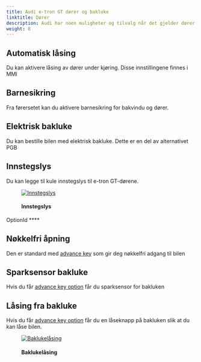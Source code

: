 ```yaml
---
title: Audi e-tron GT dører og bakluke
linktitle: Dører
description: Audi har noen muligheter og tilvalg når det gjelder dører og bakluke.
weight: 8
---
```

<!-- markdownlint-disable MD033 -->

## Automatisk låsing

Du kan aktivere låsing av dører under kjøring. Disse innstillingene finnes i MMI

## Barnesikring

Fra førersetet kan du aktivere barnesikring for bakvindu og dører.

## Elektrisk bakluke

Du kan bestille bilen med elektrisk bakluke. Dette er en del av alternativet PGB

## Innstegslys

Du kan legge til kule innstegslys til e-tron GT-dørene.

<figure>
    <a href="https://media.electrichasgoneaudi.net/multimedia/models/e-tron-gt/exterior/doors/entry-light.jpg">
        <img src="https://media.electrichasgoneaudi.net/multimedia/models/e-tron-gt/exterior/doors/entry-lights.jpg" alt="Innstegslys" title="Innstegslys">
    </a>
    <figcaption><h4>Innstegslys</h4></figcaption>
</figure>

OptionId ****

## Nøkkelfri åpning

Den er standard med [advance key](../../technology/lockingsystems/#advance-key-option-pgc) som gir deg nøkkelfri adgang til bilen

## Sparksensor bakluke

Hvis du får [advance key option](../../technology/lockingsystems/#advance-key-option-pgc) får du sparksensor for bakluken

## Låsing fra bakluke

Hvis du får [advance key option](../../technology/lockingsystems/#advance-key-option-pgc) får du en låseknapp på bakluken
slik at du kan låse bilen.

<figure>
    <a href="https://media.electrichasgoneaudi.net/multimedia/models/e-tron-gt/exterior/doors/tailgatelocking.jpg">
        <img src="https://media.electrichasgoneaudi.net/multimedia/models/e-tron-gt/exterior/doors/tailgatelockings.jpg" alt="Baklukelåsing" title="Baklukelåsing">
    </a>
    <figcaption><h4>Baklukelåsing</h4></figcaption>
</figure>
